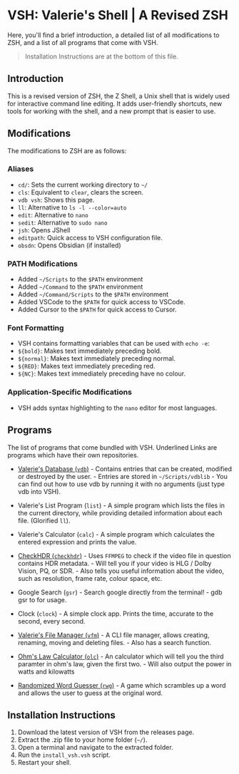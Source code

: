 # VSH: Valerie's Shell | A Revised ZSH
Here, you'll find a brief introduction, a detailed list of all modifications to ZSH, and a list of all programs that come with VSH.
> Installation Instructions are at the bottom of this file.

## Introduction

This is a revised version of ZSH, the Z Shell, a Unix shell that is widely used for interactive command line editing. It adds user-friendly shortcuts, new tools for working with the shell, and a new prompt that is easier to use.

## Modifications

The modifications to ZSH are as follows:

### Aliases
- ``cd/``: Sets the current working directory to ``~/``
- ``cls``: Equivalent to ``clear``, clears the screen.
- ``vdb vsh``: Shows this page.
- ``ll``: Alternative to ``ls -l --color=auto``
- ``edit``: Alternative to ``nano``
- ``sedit``: Alternative to ``sudo nano``
- ``jsh``: Opens JShell
- ``editpath``: Quick access to VSH configuration file.
- ``obsdn``: Opens Obsidian (if installed)

### PATH Modifications
- Added ``~/Scripts`` to the ``$PATH`` environment
- Added ``~/Command`` to the ``$PATH`` environment
- Added ``~/Command/Scripts`` to the ``$PATH`` environment
- Added VSCode to the ``$PATH`` for quick access to VSCode.
- Added Cursor to the ``$PATH`` for quick access to Cursor.

### Font Formatting
- VSH contains formatting variables that can be used with ``echo -e``:
- ``${bold}``: Makes text immediately preceding bold.
- ``${normal}``: Makes text immediately preceding normal.
- ``${RED}``: Makes text immediately preceding red.
- ``${NC}``: Makes text immediately preceding have no colour.

### Application-Specific Modifications
- VSH adds syntax highlighting to the ``nano`` editor for most languages.
    


## Programs
The list of programs that come bundled with VSH. Underlined Links are programs which have their own repositories.

- [Valerie's Database (``vdb``)](https://github.com/thequeenofclubs/vdb)
       - Contains entries that can be created, modified or destroyed by the user.
       - Entries are stored in ``~/Scripts/vdblib``
       - You can find out how to use vdb by running it with no arguments (just type vdb into VSH).

- Valerie's List Program (``list``)
       - A simple program which lists the files in the current directory, while providing detailed information about each file. (Glorified ``ll``).

- Valerie's Calculator (``calc``)
       - A simple program which calculates the entered expression and prints the value.

- [CheckHDR (``checkhdr``)](https://github.com/thequeenofclubs/CheckHDR)
       - Uses ``FFMPEG`` to check if the video file in question contains HDR metadata.
       - Will tell you if your video is HLG / Dolby Vision, PQ, or SDR.
       - Also tells you useful information about the video, such as resolution, frame rate, colour space, etc.

- Google Search (``gsr``)
       - Search google directly from the terminal!
       - gdb gsr to for usage.

- Clock (``clock``)
       - A simple clock app. Prints the time, accurate to the second, every second.

- [Valerie's File Manager (``vfm``)](https://github.com/thequeenofclubs/vfm)
       - A CLI file manager, allows creating, renaming, moving and deleting files.
       - Also has a search function.

- [Ohm's Law Calculator (``olc``)](https://github.com/thequeenofclubs/OhmsLawCalculator)
       - An calculator which will tell you the third paramter in ohm's law, given the first two.
       - Will also output the power in watts and kilowatts

- [Randomized Word Guesser (``rwg``)](https://github.com/thequeenofclubs/RandomizedWordGuesser)
       - A game which scrambles up a word and allows the user to guess at the original word.



## Installation Instructions

1. Download the latest version of VSH from the releases page.
2. Extract the .zip file to your home folder (``~/``).
3. Open a terminal and navigate to the extracted folder.
4. Run the ``install_vsh.vsh`` script.
5. Restart your shell.


